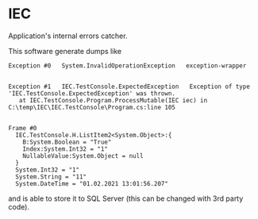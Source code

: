 # IEC

Application's internal errors catcher.

This software generate dumps like

```
Exception #0   System.InvalidOperationException   exception-wrapper


Exception #1   IEC.TestConsole.ExpectedException   Exception of type 'IEC.TestConsole.ExpectedException' was thrown.
   at IEC.TestConsole.Program.ProcessMutable(IEC iec) in C:\temp\IEC\IEC.TestConsole\Program.cs:line 105


Frame #0
  IEC.TestConsole.H.ListItem2<System.Object>:{
    B:System.Boolean = "True"
    Index:System.Int32 = "1"
    NullableValue:System.Object = null
  }
  System.Int32 = "1"
  System.String = "11"
  System.DateTime = "01.02.2021 13:01:56.207"

```

and is able to store it to SQL Server (this can be changed with 3rd party code).
